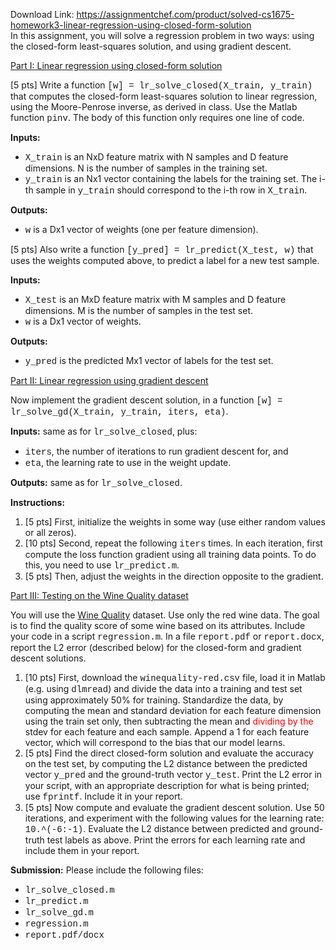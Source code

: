 Download Link: https://assignmentchef.com/product/solved-cs1675-homework3-linear-regression-using-closed-form-solution
<br>
In this assignment, you will solve a regression problem in two ways: using the closed-form least-squares solution, and using gradient descent.

<u>Part I: Linear regression using closed-form solution</u>

[5 pts] Write a function <span style="font-family: courier new;">[w] = lr_solve_closed(X_train, y_train)</span> that computes the closed-form least-squares solution to linear regression, using the Moore-Penrose inverse, as derived in class. Use the Matlab function <span style="font-family: courier new;">pinv</span>. The body of this function only requires one line of code.

<b>Inputs:</b>

<ul>

 <li><span style="font-family: courier new;">X_train</span> is an NxD feature matrix with N samples and D feature dimensions. N is the number of samples in the training set.</li>

 <li><span style="font-family: courier new;">y_train</span> is an Nx1 vector containing the labels for the training set. The i-th sample in <span style="font-family: courier new;">y_train</span> should correspond to the i-th row in <span style="font-family: courier new;">X_train</span>.</li>

</ul>

<b>Outputs:</b>

<ul>

 <li><span style="font-family: courier new;">w</span> is a Dx1 vector of weights (one per feature dimension).</li>

</ul>

[5 pts] Also write a function <span style="font-family: courier new;">[y_pred] = lr_predict(X_test, w)</span> that uses the weights computed above, to predict a label for a new test sample.

<b>Inputs:</b>

<ul>

 <li><span style="font-family: courier new;">X_test</span> is an MxD feature matrix with M samples and D feature dimensions. M is the number of samples in the test set.</li>

 <li><span style="font-family: courier new;">w</span> is a Dx1 vector of weights.</li>

</ul>

<b>Outputs:</b>

<ul>

 <li><span style="font-family: courier new;">y_pred</span> is the predicted Mx1 vector of labels for the test set.</li>

</ul>

<u>Part II: Linear regression using gradient descent</u>

Now implement the gradient descent solution, in a function <span style="font-family: courier new;">[w] = lr_solve_gd(X_train, y_train, iters, eta)</span>.

<b>Inputs:</b> same as for <span style="font-family: courier new;">lr_solve_closed</span>, plus:

<ul>

 <li><span style="font-family: courier new;">iters</span>, the number of iterations to run gradient descent for, and</li>

 <li><span style="font-family: courier new;">eta</span>, the learning rate to use in the weight update.</li>

</ul>

<b>Outputs:</b> same as for <span style="font-family: courier new;">lr_solve_closed</span>.

<b>Instructions:</b>

<ol>

 <li>[5 pts] First, initialize the weights in some way (use either random values or all zeros).</li>

 <li>[10 pts] Second, repeat the following <span style="font-family: courier new;">iters</span> times. In each iteration, first compute the loss function gradient using all training data points. To do this, you need to use <span style="font-family: courier new;">lr_predict.m</span>.</li>

 <li>[5 pts] Then, adjust the weights in the direction opposite to the gradient.</li>

</ol>

<u>Part III: Testing on the Wine Quality dataset</u>

You will use the <a href="https://archive.ics.uci.edu/ml/datasets/Wine+Quality">Wine Quality</a> dataset. Use only the red wine data. The goal is to find the quality score of some wine based on its attributes. Include your code in a script <span style="font-family: courier new;">regression.m</span>. In a file <span style="font-family: courier new;">report.pdf</span> or <span style="font-family: courier new;">report.docx</span>, report the L2 error (described below) for the closed-form and gradient descent solutions.

<ol>

 <li>[10 pts] First, download the <span style="font-family: courier new;">winequality-red.csv</span> file, load it in Matlab (e.g. using <span style="font-family: courier new;">dlmread</span>) and divide the data into a training and test set using approximately 50% for training. Standardize the data, by computing the mean and standard deviation for each feature dimension using the train set only, then subtracting the mean and <span style="color: red;">dividing by the</span> stdev for each feature and each sample. Append a 1 for each feature vector, which will correspond to the bias that our model learns.</li>

 <li>[5 pts] Find the direct closed-form solution and evaluate the accuracy on the test set, by computing the L2 distance between the predicted vector <span style="font-family: courier new;">y_pred</span> and the ground-truth vector <span style="font-family: courier new;">y_test</span>. Print the L2 error in your script, with an appropriate description for what is being printed; use <span style="font-family: courier new;">fprintf</span>. Include it in your report.</li>

 <li>[5 pts] Now compute and evaluate the gradient descent solution. Use 50 iterations, and experiment with the following values for the learning rate: <span style="font-family: courier new;">10.^(-6:-1)</span>. Evaluate the L2 distance between predicted and ground-truth test labels as above. Print the errors for each learning rate and include them in your report.</li>

</ol>

<b>Submission:</b> Please include the following files:

<ul>

 <li><span style="font-family: courier new;">lr_solve_closed.m</span></li>

 <li><span style="font-family: courier new;">lr_predict.m</span></li>

 <li><span style="font-family: courier new;">lr_solve_gd.m</span></li>

 <li><span style="font-family: courier new;">regression.m</span></li>

 <li><span style="font-family: courier new;">report.pdf/docx</span></li>

</ul>